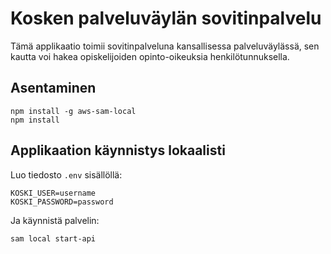 # Kosken palveluväylän sovitinpalvelu

Tämä applikaatio toimii sovitinpalveluna kansallisessa palveluväylässä,
sen kautta voi hakea opiskelijoiden opinto-oikeuksia henkilötunnuksella.

## Asentaminen

```
npm install -g aws-sam-local
npm install
```

## Applikaation käynnistys lokaalisti

Luo tiedosto ```.env``` sisällöllä:
```
KOSKI_USER=username
KOSKI_PASSWORD=password
```

Ja käynnistä palvelin:

```sam local start-api``` 
